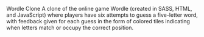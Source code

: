 Wordle Clone 
A clone of the online game Wordle (created in SASS, HTML, and JavaScript) where players have six attempts to guess a five-letter word, with feedback given for each guess in the form of colored tiles indicating when letters match or occupy the correct position.
